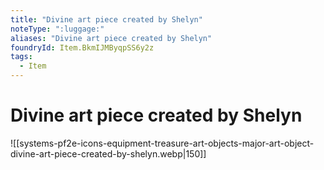 ```yaml
---
title: "Divine art piece created by Shelyn"
noteType: ":luggage:"
aliases: "Divine art piece created by Shelyn"
foundryId: Item.BkmIJMByqpSS6y2z
tags:
  - Item
---
```


# Divine art piece created by Shelyn
![[systems-pf2e-icons-equipment-treasure-art-objects-major-art-object-divine-art-piece-created-by-shelyn.webp|150]]
